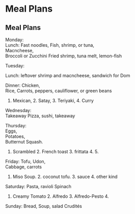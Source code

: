 # Meal Plans
## Meal Plans

Monday:   
Lunch: Fast noodles, 
Fish, shrimp, or tuna,   
Macncheese,   
Broccoli or Zucchini
Fried shrimp, tuna melt, lemon-fish

Tuesday:   

Lunch: leftover shrimp and macncheese, sandwich for Dom

Dinner:
Chicken,   
Rice,
Carrots, peppers, cauliflower, or green beans
1. Mexican, 2. Satay, 3. Teriyaki, 4. Curry 

Wednesday:   
Takeaway
Pizza, sushi, takeaway

Thursday:   
Eggs,   
Potatoes,   
Butternut Squash.
1. Scrambled  2. French toast  3. frittata  4. 5.

Friday:
Tofu,
Udon,   
Cabbage, carrots
1. Miso Soup. 2. coconut tofu. 3. sauce 4. other kind


Saturday:
Pasta, ravioli
Spinach
1. Creamy Tomato 2. Alfredo 3. Alfredo-Pesto 4. 

Sunday:
Bread, Soup, salad
Crudités 